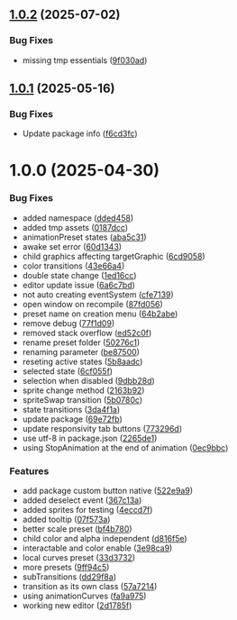 ## [1.0.2](https://github.com/NoTaskStudios/com.notask.custom-button/compare/v1.0.1...v1.0.2) (2025-07-02)


### Bug Fixes

* missing tmp essentials ([9f030ad](https://github.com/NoTaskStudios/com.notask.custom-button/commit/9f030adff0ba0c0ec6106c427edc41fbd22a189f))

## [1.0.1](https://github.com/NoTaskStudios/com.notask.custom-button/compare/v1.0.0...v1.0.1) (2025-05-16)


### Bug Fixes

* Update package info ([f6cd3fc](https://github.com/NoTaskStudios/com.notask.custom-button/commit/f6cd3fc6b4aeab9e7f41d65ea3281b7f274b1457))

# 1.0.0 (2025-04-30)


### Bug Fixes

* added namespace ([dded458](https://github.com/NoTaskStudios/com.notask.custom-button/commit/dded4584653e51a15cbca05df8d586cc8ec9dc44))
* added tmp assets ([0187dcc](https://github.com/NoTaskStudios/com.notask.custom-button/commit/0187dccdbfceeec0042ee0d7708ed57791280449))
* animationPreset states ([aba5c31](https://github.com/NoTaskStudios/com.notask.custom-button/commit/aba5c31df29470e6d4c7d03b15b1d337dd47b741))
* awake set error ([60d1343](https://github.com/NoTaskStudios/com.notask.custom-button/commit/60d1343d761da67728dad20df45ed84e575468a0))
* child graphics affecting targetGraphic ([6cd9058](https://github.com/NoTaskStudios/com.notask.custom-button/commit/6cd90585aa354eb9857503af00bfae6a2888f61c))
* color transitions ([43e66a4](https://github.com/NoTaskStudios/com.notask.custom-button/commit/43e66a435b2840a1b78d05dca988beecb2aa0647))
* double state change ([1ed16cc](https://github.com/NoTaskStudios/com.notask.custom-button/commit/1ed16cc6dfd7501a1138b188667c638b7c25e6d3))
* editor update issue ([6a6c7bd](https://github.com/NoTaskStudios/com.notask.custom-button/commit/6a6c7bdee48076931cf2300b4e790ebf1f89f3e4))
* not auto creating eventSystem ([cfe7139](https://github.com/NoTaskStudios/com.notask.custom-button/commit/cfe71399594df99fdc7411fd5b5749c87203f235))
* open window on recompile ([87fd056](https://github.com/NoTaskStudios/com.notask.custom-button/commit/87fd0569a81ae84bd8bf1d55112056694aaeb2d3))
* preset name on creation menu ([64b2abe](https://github.com/NoTaskStudios/com.notask.custom-button/commit/64b2abec54a325ef73026e7615968cee19397c42))
* remove debug ([77f1d09](https://github.com/NoTaskStudios/com.notask.custom-button/commit/77f1d09ff962d8f528245cf0ec644e11dd286ba2))
* removed stack overflow ([ed52c0f](https://github.com/NoTaskStudios/com.notask.custom-button/commit/ed52c0f765cda01061a785811339535402e6feff))
* rename preset folder ([50276c1](https://github.com/NoTaskStudios/com.notask.custom-button/commit/50276c1df50f187643db270d398fefac91dcdf44))
* renaming parameter ([be87500](https://github.com/NoTaskStudios/com.notask.custom-button/commit/be87500b41db7784d875df891b1f687bf75803b4))
* reseting active states ([5b8aadc](https://github.com/NoTaskStudios/com.notask.custom-button/commit/5b8aadc4a173c781712ab3e4f27f092283f05c9b))
* selected state ([6cf055f](https://github.com/NoTaskStudios/com.notask.custom-button/commit/6cf055f2566643a0d620fe1ff54ec8517fbd4620))
* selection when disabled ([9dbb28d](https://github.com/NoTaskStudios/com.notask.custom-button/commit/9dbb28d7196a656d38191b702239907887d7a7a8))
* sprite change method ([2163b92](https://github.com/NoTaskStudios/com.notask.custom-button/commit/2163b92ef64c316b3f86a42a86b7f87e05ef1c95))
* spriteSwap transition ([5b0780c](https://github.com/NoTaskStudios/com.notask.custom-button/commit/5b0780c6b4997429aa7ad630b4221dc0efb7f801))
* state transitions ([3da4f1a](https://github.com/NoTaskStudios/com.notask.custom-button/commit/3da4f1a8b0fceae9fc8b7be1bc9eee74f1a3f8c8))
* update package ([69e72fb](https://github.com/NoTaskStudios/com.notask.custom-button/commit/69e72fbc041c75e8a868f0ef356469bf9227b1aa))
* update responsivity tab buttons ([773296d](https://github.com/NoTaskStudios/com.notask.custom-button/commit/773296d8c65f1d7b6c3ff5d30a6edda090ddd0f4))
* use utf-8 in package.json ([2265de1](https://github.com/NoTaskStudios/com.notask.custom-button/commit/2265de1d791f4c600d7eedb94f11cef8f20f35b4))
* using  StopAnimation at the end of animation ([0ec9bbc](https://github.com/NoTaskStudios/com.notask.custom-button/commit/0ec9bbc74a25a6b380657392c7e124cd62761097))


### Features

* add package custom button native ([522e9a9](https://github.com/NoTaskStudios/com.notask.custom-button/commit/522e9a9918e85d36b8cb19178edddd3bb81bb438))
* added deselect event ([367c13a](https://github.com/NoTaskStudios/com.notask.custom-button/commit/367c13a84522e3a3ae8ded9122f3909c2b086526))
* added sprites for testing ([4eccd7f](https://github.com/NoTaskStudios/com.notask.custom-button/commit/4eccd7f5c9bb937001c55c71be6c9a9c6169635c))
* added tooltip ([07f573a](https://github.com/NoTaskStudios/com.notask.custom-button/commit/07f573a63b2a5a7f523ff40bf437289fa5cde240))
* better scale preset ([bf4b780](https://github.com/NoTaskStudios/com.notask.custom-button/commit/bf4b7807e26971c92fa015e262344d0ee1d73f6e))
* child color and alpha independent ([d816f5e](https://github.com/NoTaskStudios/com.notask.custom-button/commit/d816f5e9561162563f9d083bd2e3a2fb3df14c4b))
* interactable and color enable ([3e98ca9](https://github.com/NoTaskStudios/com.notask.custom-button/commit/3e98ca9f67968c7b3d6226758aade8aa4d668828))
* local curves preset ([33d3732](https://github.com/NoTaskStudios/com.notask.custom-button/commit/33d3732d5cdd703d238bf309cce3c979fbf7d5ad))
* more presets ([9ff94c5](https://github.com/NoTaskStudios/com.notask.custom-button/commit/9ff94c5fb6ad50b7875d497bc126af528aa8dbed))
* subTransitions ([dd29f8a](https://github.com/NoTaskStudios/com.notask.custom-button/commit/dd29f8a15c75a7c72a855565dbe2dee5de9e4c08))
* transition as its own class ([57a7214](https://github.com/NoTaskStudios/com.notask.custom-button/commit/57a7214e084a014ff3a26147500437e97b6741eb))
* using animationCurves ([fa9a975](https://github.com/NoTaskStudios/com.notask.custom-button/commit/fa9a9756c75b9e94e944ac75085cb1e8b86a80e6))
* working new editor ([2d1785f](https://github.com/NoTaskStudios/com.notask.custom-button/commit/2d1785fd1ccc3fe59744dfb6240446799a405b4e))
